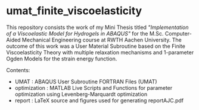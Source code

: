 # umat_finite_viscoelasticity

This repository consists the work of my Mini Thesis titled _"Implementation of a Viscoelastic Model for Hydrogels in ABAQUS"_ for the M.Sc. Computer-Aided Mechanical Engineering course at RWTH Aachen University. The outcome of this work was a User Material Subroutine based on the Finite Viscoelasticity Theory with multiple relaxation mechanisms and 1-parameter Ogden Models for the strain energy function.

Contents:
- UMAT          : ABAQUS User Subroutine FORTRAN Files (UMAT) 
- optimization  : MATLAB Live Scripts and Functions for parameter optimization using Levenberg-Marquardt optimization
- report        : LaTeX source and figures used for generating reportAJC.pdf
